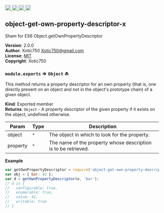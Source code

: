 <a href="https://travis-ci.org/Xotic750/object-get-own-property-descriptor-x"
   title="Travis status">
<img
   src="https://travis-ci.org/Xotic750/object-get-own-property-descriptor-x.svg?branch=master"
   alt="Travis status" height="18"/>
</a>
<a href="https://david-dm.org/Xotic750/object-get-own-property-descriptor-x"
   title="Dependency status">
<img src="https://david-dm.org/Xotic750/object-get-own-property-descriptor-x.svg"
   alt="Dependency status" height="18"/>
</a>
<a href="https://david-dm.org/Xotic750/object-get-own-property-descriptor-x#info=devDependencies"
   title="devDependency status">
<img src="https://david-dm.org/Xotic750/object-get-own-property-descriptor-x/dev-status.svg"
   alt="devDependency status" height="18"/>
</a>
<a href="https://badge.fury.io/js/object-get-own-property-descriptor-x" title="npm version">
<img src="https://badge.fury.io/js/object-get-own-property-descriptor-x.svg"
   alt="npm version" height="18"/>
</a>
<a name="module_object-get-own-property-descriptor-x"></a>

## object-get-own-property-descriptor-x
Sham for ES6 Object.getOwnPropertyDescriptor

**Version**: 2.0.0  
**Author**: Xotic750 <Xotic750@gmail.com>  
**License**: [MIT](&lt;https://opensource.org/licenses/MIT&gt;)  
**Copyright**: Xotic750  
<a name="exp_module_object-get-own-property-descriptor-x--module.exports"></a>

### `module.exports` ⇒ <code>Object</code> ⏏
This method returns a property descriptor for an own property (that is,
one directly present on an object and not in the object's prototype chain)
of a given object.

**Kind**: Exported member  
**Returns**: <code>Object</code> - A property descriptor of the given property if it exists on the object, undefined otherwise.  

| Param | Type | Description |
| --- | --- | --- |
| object | <code>\*</code> | The object in which to look for the property. |
| property | <code>\*</code> | The name of the property whose description is to be retrieved. |

**Example**  
```js
var getOwnPropertyDescriptor = require('object-get-own-property-descriptor-x');
var obj = { bar: 42 };
var d = getOwnPropertyDescriptor(o, 'bar');
// d is {
//   configurable: true,
//   enumerable: true,
//   value: 42,
//   writable: true
// }
```
